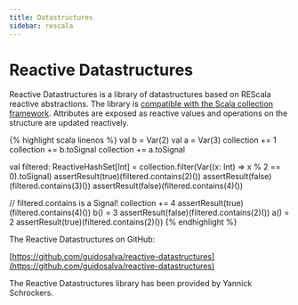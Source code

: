 ```yaml
---
title: Datastructures
sidebar: rescala
---
```

# Reactive Datastructures

Reactive Datastructures is a library of datastructures
based on REScala reactive abstractions. The library is
[compatible with the Scala collection framework](http://docs.scala-lang.org/overviews/core/architecture-of-scala-collections.html).
Attributes are exposed as reactive values
and operations on the structure are updated reactively.


{% highlight scala linenos %}
val b = Var(2)
val a = Var(3)
collection += 1
collection += b.toSignal
collection += a.toSignal

val filtered: ReactiveHashSet[Int] =
collection.filter(Var((x: Int) => x % 2 == 0).toSignal)
assertResult(true)(filtered.contains(2)())
assertResult(false)(filtered.contains(3)())
assertResult(false)(filtered.contains(4)())

// filtered.contains is a Signal!
collection += 4
assertResult(true)(filtered.contains(4)())
b() = 3
assertResult(false)(filtered.contains(2)())
a() = 2
assertResult(true)(filtered.contains(2)())
{% endhighlight %}

The Reactive Datastructures on GitHub:

[https://github.com/guidosalva/reactive-datastructures](https://github.com/guidosalva/reactive-datastructures)


The Reactive Datastructures library has been provided by
Yannick Schrockers.
